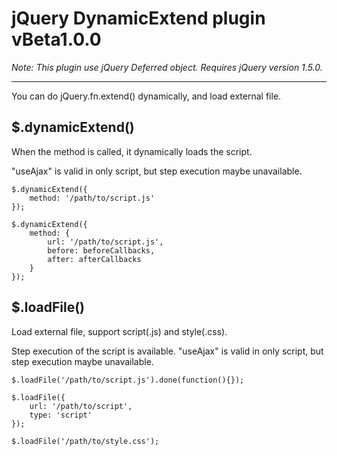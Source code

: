 # jQuery DynamicExtend plugin vBeta1.0.0

_Note: This plugin use jQuery Deferred object. Requires jQuery version 1.5.0._

----

You can do jQuery.fn.extend() dynamically, and load external file.


## $.dynamicExtend()

When the method is called, it dynamically loads the script.

"useAjax" is valid in only script, but step execution maybe unavailable.

	$.dynamicExtend({
		method: '/path/to/script.js'
	});
	
	$.dynamicExtend({
		method: {
			url: '/path/to/script.js',
			before: beforeCallbacks,
			after: afterCallbacks
		}
	});


## $.loadFile()

Load external file, support script(.js) and style(.css).

Step execution of the script is available.
"useAjax" is valid in only script, but step execution maybe unavailable.

	$.loadFile('/path/to/script.js').done(function(){});
	
	$.loadFile({
		url: '/path/to/script',
		type: 'script'
	});
	
	$.loadFile('/path/to/style.css');
